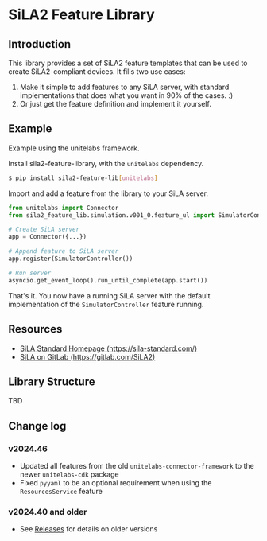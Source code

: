 # SiLA2 Feature Library

## Introduction

This library provides a set of SiLA2 feature templates that can be used to create SiLA2-compliant devices.
It fills two use cases:

1. Make it simple to add features to any SiLA server, with standard implementations that does what you want in 90% of the cases. :)
2. Or just get the feature definition and implement it yourself.

## Example

Example using the unitelabs framework.

Install sila2-feature-library, with the `unitelabs` dependency.

```bash
$ pip install sila2-feature-lib[unitelabs]
```

Import and add a feature from the library to your SiLA server.

```python
from unitelabs import Connector
from sila2_feature_lib.simulation.v001_0.feature_ul import SimulatorController

# Create SiLA server
app = Connector({...})

# Append feature to SiLA server
app.register(SimulatorController())

# Run server
asyncio.get_event_loop().run_until_complete(app.start())
```

That's it. You now have a running SiLA server with the default implementation of the `SimulatorController` feature running.

## Resources

- [SiLA Standard Homepage (https://sila-standard.com/)](https://sila-standard.com/)
- [SiLA on GitLab (https://gitlab.com/SiLA2)](https://gitlab.com/SiLA2)

## Library Structure

TBD

## Change log

### v2024.46

- Updated all features from the old `unitelabs-connector-framework` to the newer `unitelabs-cdk` package
- Fixed `pyyaml` to be an optional requirement when using the `ResourcesService` feature

### v2024.40 and older

- See [Releases](https://github.com/Firefly78/sila2-feature-lib/releases) for details on older versions
